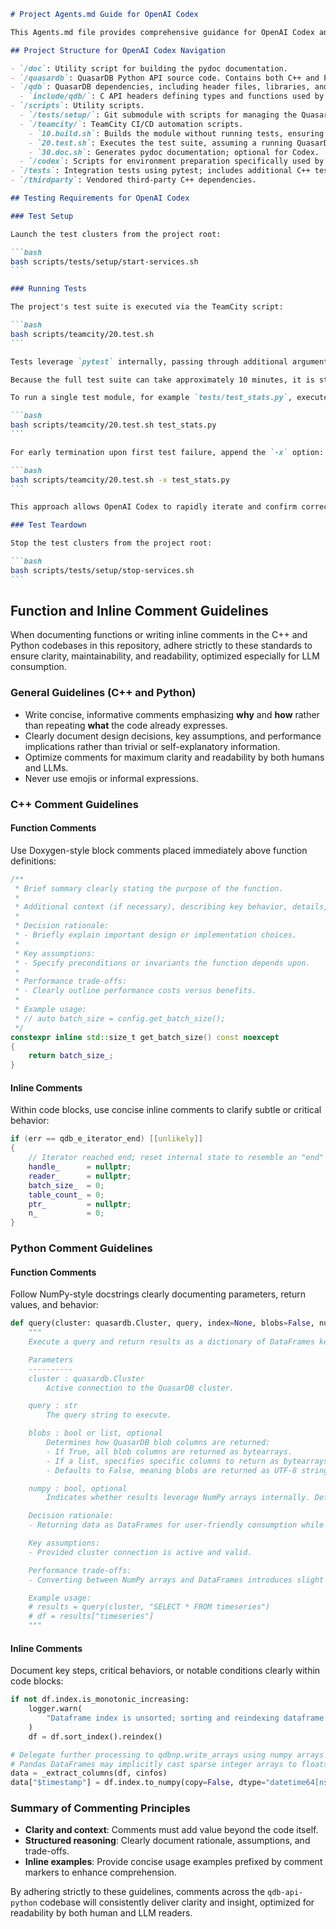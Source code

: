 ````markdown
# Project Agents.md Guide for OpenAI Codex

This Agents.md file provides comprehensive guidance for OpenAI Codex and other AI agents working with this codebase.

## Project Structure for OpenAI Codex Navigation

- `/doc`: Utility script for building the pydoc documentation.
- `/quasardb`: QuasarDB Python API source code. Contains both C++ and Python source code.
- `/qdb`: QuasarDB dependencies, including header files, libraries, and utilities. Do not modify.
  - `include/qdb/`: C API headers defining types and functions used by CGO.
- `/scripts`: Utility scripts.
  - `/tests/setup/`: Git submodule with scripts for managing the QuasarDB daemon lifecycle. Do **not** modify these scripts; updating the submodule is permitted.
  - `/teamcity/`: TeamCity CI/CD automation scripts.
    - `10.build.sh`: Builds the module without running tests, ensuring build validity.
    - `20.test.sh`: Executes the test suite, assuming a running QuasarDB daemon.
    - `30.doc.sh`: Generates pydoc documentation; optional for Codex.
  - `/codex`: Scripts for environment preparation specifically used by OpenAI Codex.
- `/tests`: Integration tests using pytest; includes additional C++ tests activated by `QDB_TESTS_ENABLED=1`.
- `/thirdparty`: Vendored third-party C++ dependencies.

## Testing Requirements for OpenAI Codex

### Test Setup

Launch the test clusters from the project root:

```bash
bash scripts/tests/setup/start-services.sh
```

### Running Tests

The project's test suite is executed via the TeamCity script:

```bash
bash scripts/teamcity/20.test.sh
```

Tests leverage `pytest` internally, passing through additional arguments as needed.

Because the full test suite can take approximately 10 minutes, it is strongly recommended that OpenAI Codex first runs individual test modules related specifically to recent changes, providing quicker feedback.

To run a single test module, for example `tests/test_stats.py`, execute:

```bash
bash scripts/teamcity/20.test.sh test_stats.py
```

For early termination upon first test failure, append the `-x` option:

```bash
bash scripts/teamcity/20.test.sh -x test_stats.py
```

This approach allows OpenAI Codex to rapidly iterate and confirm correctness without waiting for the full test suite.

### Test Teardown

Stop the test clusters from the project root:

```bash
bash scripts/tests/setup/stop-services.sh
```
````

## Function and Inline Comment Guidelines

When documenting functions or writing inline comments in the C++ and Python codebases in this repository, adhere strictly to these standards to ensure clarity, maintainability, and readability, optimized especially for LLM consumption.

### General Guidelines (C++ and Python)

- Write concise, informative comments emphasizing **why** and **how** rather than repeating **what** the code already expresses.
- Clearly document design decisions, key assumptions, and performance implications rather than trivial or self-explanatory information.
- Optimize comments for maximum clarity and readability by both humans and LLMs.
- Never use emojis or informal expressions.

### C++ Comment Guidelines

#### Function Comments

Use Doxygen-style block comments placed immediately above function definitions:

```cpp
/**
 * Brief summary clearly stating the purpose of the function.
 *
 * Additional context (if necessary), describing key behavior, details, and intended use.
 *
 * Decision rationale:
 * - Briefly explain important design or implementation choices.
 *
 * Key assumptions:
 * - Specify preconditions or invariants the function depends upon.
 *
 * Performance trade-offs:
 * - Clearly outline performance costs versus benefits.
 *
 * Example usage:
 * // auto batch_size = config.get_batch_size();
 */
constexpr inline std::size_t get_batch_size() const noexcept
{
    return batch_size_;
}
```

#### Inline Comments

Within code blocks, use concise inline comments to clarify subtle or critical behavior:

```cpp
if (err == qdb_e_iterator_end) [[unlikely]]
{
    // Iterator reached end; reset internal state to resemble an "end" iterator.
    handle_      = nullptr;
    reader_      = nullptr;
    batch_size_  = 0;
    table_count_ = 0;
    ptr_         = nullptr;
    n_           = 0;
}
```

### Python Comment Guidelines

#### Function Comments

Follow NumPy-style docstrings clearly documenting parameters, return values, and behavior:

```python
def query(cluster: quasardb.Cluster, query, index=None, blobs=False, numpy=True):
    """
    Execute a query and return results as a dictionary of DataFrames keyed by table names.

    Parameters
    ----------
    cluster : quasardb.Cluster
        Active connection to the QuasarDB cluster.

    query : str
        The query string to execute.

    blobs : bool or list, optional
        Determines how QuasarDB blob columns are returned:
        - If True, all blob columns are returned as bytearrays.
        - If a list, specifies specific columns to return as bytearrays.
        - Defaults to False, meaning blobs are returned as UTF-8 strings.

    numpy : bool, optional
        Indicates whether results leverage NumPy arrays internally. Defaults to True.

    Decision rationale:
    - Returning data as DataFrames for user-friendly consumption while internally leveraging NumPy for efficiency.

    Key assumptions:
    - Provided cluster connection is active and valid.

    Performance trade-offs:
    - Converting between NumPy arrays and DataFrames introduces slight overhead but provides significant convenience.

    Example usage:
    # results = query(cluster, "SELECT * FROM timeseries")
    # df = results["timeseries"]
    """
```

#### Inline Comments

Document key steps, critical behaviors, or notable conditions clearly within code blocks:

```python
if not df.index.is_monotonic_increasing:
    logger.warn(
        "Dataframe index is unsorted; sorting and reindexing dataframe."
    )
    df = df.sort_index().reindex()

# Delegate further processing to qdbnp.write_arrays using numpy arrays directly.
# Pandas DataFrames may implicitly cast sparse integer arrays to floats, causing issues.
data = _extract_columns(df, cinfos)
data["$timestamp"] = df.index.to_numpy(copy=False, dtype="datetime64[ns]")
```

### Summary of Commenting Principles

- **Clarity and context**: Comments must add value beyond the code itself.
- **Structured reasoning**: Clearly document rationale, assumptions, and trade-offs.
- **Inline examples**: Provide concise usage examples prefixed by comment markers to enhance comprehension.

By adhering strictly to these guidelines, comments across the `qdb-api-python` codebase will consistently deliver clarity and insight, optimized for readability by both human and LLM readers.
